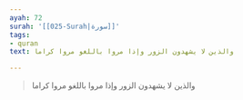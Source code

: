```yaml
---
ayah: 72
surah: '[[025-Surah|سورة]]'
tags:
- quran
text: والذين لا يشهدون الزور وإذا مروا باللغو مروا كراما

---
```

> والذين لا يشهدون الزور وإذا مروا باللغو مروا كراما
